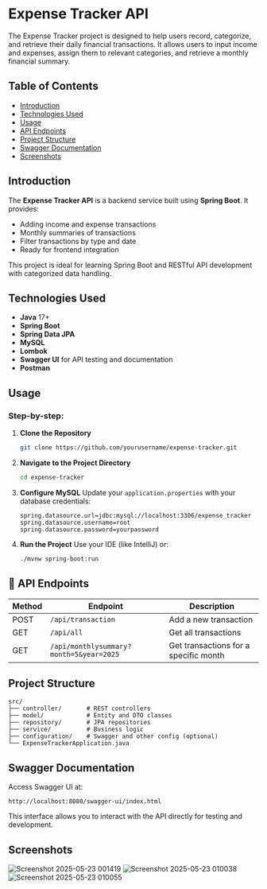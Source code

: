 #  Expense Tracker API

The Expense Tracker project is designed to help users record, categorize, and retrieve their daily financial transactions. It allows users to input income and expenses, assign them to relevant categories, and retrieve a monthly financial summary.

##  Table of Contents

- [Introduction](#introduction)
- [Technologies Used](#technologies-used)
- [Usage](#usage)
- [API Endpoints](#api-endpoints)
- [Project Structure](#project-structure)
- [Swagger Documentation](#swagger-documentation)
- [Screenshots](#screenshots)

##  Introduction

The **Expense Tracker API** is a backend service built using **Spring Boot**. It provides:

-  Adding income and expense transactions
-  Monthly summaries of transactions
-  Filter transactions by type and date
-  Ready for frontend integration

This project is ideal for learning Spring Boot and RESTful API development with categorized data handling.

##  Technologies Used

- **Java** 17+
- **Spring Boot**
- **Spring Data JPA**
- **MySQL**
- **Lombok**
- **Swagger UI** for API testing and documentation
- **Postman**

##  Usage

### Step-by-step:

1. **Clone the Repository**
   ```bash
   git clone https://github.com/yourusername/expense-tracker.git
   ```

2. **Navigate to the Project Directory**
   ```bash
   cd expense-tracker
   ```

3. **Configure MySQL**
   Update your `application.properties` with your database credentials:
   ```properties
   spring.datasource.url=jdbc:mysql://localhost:3306/expense_tracker
   spring.datasource.username=root
   spring.datasource.password=yourpassword
   ```

4. **Run the Project**
   Use your IDE (like IntelliJ) or:
   ```bash
   ./mvnw spring-boot:run
   ```

## 🔌 API Endpoints

| Method | Endpoint                        | Description                              |
|--------|----------------------------------|------------------------------------------|
| POST   | `/api/transaction`              | Add a new transaction                    |
| GET    | `/api/all`                      | Get all transactions                     |
| GET    | `/api/monthlysummary?month=5&year=2025` | Get transactions for a specific month    |

##  Project Structure

```
src/
├── controller/       # REST controllers
├── model/            # Entity and DTO classes
├── repository/       # JPA repositories
├── service/          # Business logic
├── configuration/    # Swagger and other config (optional)
└── ExpenseTrackerApplication.java
```

##  Swagger Documentation

Access Swagger UI at:

```
http://localhost:8080/swagger-ui/index.html
```

This interface allows you to interact with the API directly for testing and development.

##  Screenshots

![Screenshot 2025-05-23 001419](https://github.com/user-attachments/assets/efbf34e3-e22e-4063-acab-96b8e6fb0f4d)
![Screenshot 2025-05-23 010038](https://github.com/user-attachments/assets/d833f793-b9cb-4bee-ae5f-7bed52e92832)
![Screenshot 2025-05-23 010055](https://github.com/user-attachments/assets/dca2bb03-4177-4388-a56d-fd69ea928c5f)


